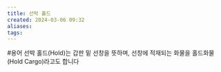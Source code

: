 ```yaml
---
title: 선박 홀드
created: 2024-03-06 09:32
aliases: 
tags:
---
```

#용어
선박 홀드(Hold)는 갑판 밑 선창을 뜻하며, 선창에 적재되는 화물을 홀드화물(Hold Cargo)라고도 합니다